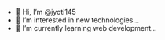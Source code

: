- 👋 Hi, I’m @jyoti145
- 👀 I’m interested in new technologies...
- 🌱 I’m currently learning web development...



<!---
jyoti145/jyoti145 is a ✨ special ✨ repository because its `README.md` (this file) appears on your GitHub profile.
You can click the Preview link to take a look at your changes.
--->

